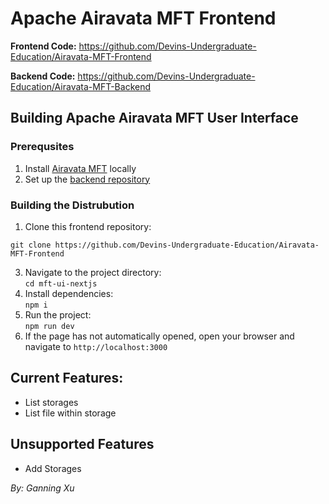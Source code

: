 # Apache Airavata MFT Frontend

**Frontend Code:** https://github.com/Devins-Undergraduate-Education/Airavata-MFT-Frontend

**Backend Code:** https://github.com/Devins-Undergraduate-Education/Airavata-MFT-Backend

## Building Apache Airavata MFT User Interface
### Prerequsites
1. Install [Airavata MFT](https://github.com/apache/airavata-mft) locally
3. Set up the [backend repository](https://github.com/Devins-Undergraduate-Education/Airavata-MFT-Backend)

### Building the Distrubution

1. Clone this frontend repository:
```
git clone https://github.com/Devins-Undergraduate-Education/Airavata-MFT-Frontend
```
3. Navigate to the project directory:<br> `cd mft-ui-nextjs`
4. Install dependencies:<br> `npm i`
5. Run the project:<br> `npm run dev`
6. If the page has not automatically opened, open your browser and navigate to `http://localhost:3000`



## Current Features:
- List storages
- List file within storage

## Unsupported Features
- Add Storages


*By: Ganning Xu*
